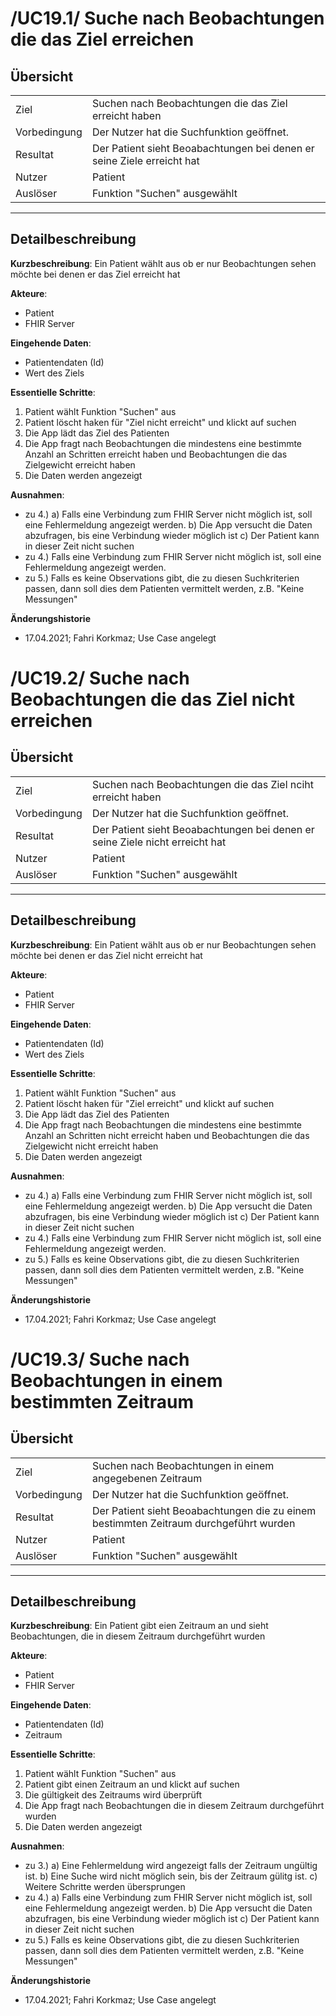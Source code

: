# /UC19.1/ Suche nach Beobachtungen die das Ziel erreichen

## Übersicht

  |||
 ---------------|---------------------------------------------------------------
  Ziel          | Suchen nach Beobachtungen die das Ziel erreicht haben
  Vorbedingung  | Der Nutzer hat die Suchfunktion geöffnet.
  Resultat      | Der Patient sieht Beoabachtungen bei denen er seine Ziele erreicht hat
  Nutzer        | Patient
  Auslöser      | Funktion "Suchen" ausgewählt
  ------------------------------------------------------------------------------

## Detailbeschreibung

**Kurzbeschreibung**: Ein Patient wählt aus ob er nur Beobachtungen sehen möchte bei denen er das Ziel erreicht hat

**Akteure**:
* Patient
* FHIR Server

**Eingehende Daten**:
* Patientendaten (Id)
* Wert des Ziels

**Essentielle Schritte**:
1. Patient wählt Funktion "Suchen" aus
2. Patient löscht haken für "Ziel nicht erreicht" und klickt auf suchen
3. Die App lädt das Ziel des Patienten
4. Die App fragt nach Beobachtungen die mindestens eine bestimmte Anzahl an Schritten erreicht haben und Beobachtungen die das Zielgewicht erreicht haben
5. Die Daten werden angezeigt

**Ausnahmen**:
- zu 4.) a) Falls eine Verbindung zum FHIR Server nicht möglich ist, soll eine Fehlermeldung angezeigt werden. b) Die App versucht die Daten abzufragen, bis eine Verbindung wieder möglich ist c) Der Patient kann in dieser Zeit nicht suchen
- zu 4.) Falls eine Verbindung zum FHIR Server nicht möglich ist, soll eine Fehlermeldung angezeigt werden.
- zu 5.) Falls es keine Observations gibt, die zu diesen Suchkriterien passen, dann soll dies dem Patienten vermittelt werden, z.B. "Keine Messungen"

**Änderungshistorie**
* 17.04.2021; Fahri Korkmaz; Use Case angelegt

# /UC19.2/ Suche nach Beobachtungen die das Ziel nicht erreichen

## Übersicht

  |||
 ---------------|---------------------------------------------------------------
  Ziel          | Suchen nach Beobachtungen die das Ziel nciht erreicht haben
  Vorbedingung  | Der Nutzer hat die Suchfunktion geöffnet.
  Resultat      | Der Patient sieht Beoabachtungen bei denen er seine Ziele nicht erreicht hat
  Nutzer        | Patient
  Auslöser      | Funktion "Suchen" ausgewählt
  ------------------------------------------------------------------------------

## Detailbeschreibung

**Kurzbeschreibung**: Ein Patient wählt aus ob er nur Beobachtungen sehen möchte bei denen er das Ziel nicht erreicht hat

**Akteure**:
* Patient
* FHIR Server

**Eingehende Daten**:
* Patientendaten (Id)
* Wert des Ziels

**Essentielle Schritte**:
1. Patient wählt Funktion "Suchen" aus
2. Patient löscht haken für "Ziel erreicht" und klickt auf suchen
3. Die App lädt das Ziel des Patienten
4. Die App fragt nach Beobachtungen die mindestens eine bestimmte Anzahl an Schritten nicht erreicht haben und Beobachtungen die das Zielgewicht nicht erreicht haben
5. Die Daten werden angezeigt

**Ausnahmen**:
- zu 4.) a) Falls eine Verbindung zum FHIR Server nicht möglich ist, soll eine Fehlermeldung angezeigt werden. b) Die App versucht die Daten abzufragen, bis eine Verbindung wieder möglich ist c) Der Patient kann in dieser Zeit nicht suchen
- zu 4.) Falls eine Verbindung zum FHIR Server nicht möglich ist, soll eine Fehlermeldung angezeigt werden.
- zu 5.) Falls es keine Observations gibt, die zu diesen Suchkriterien passen, dann soll dies dem Patienten vermittelt werden, z.B. "Keine Messungen"

**Änderungshistorie**
* 17.04.2021; Fahri Korkmaz; Use Case angelegt

# /UC19.3/ Suche nach Beobachtungen in einem bestimmten Zeitraum

## Übersicht

  |||
 ---------------|---------------------------------------------------------------
  Ziel          | Suchen nach Beobachtungen in einem angegebenen Zeitraum
  Vorbedingung  | Der Nutzer hat die Suchfunktion geöffnet.
  Resultat      | Der Patient sieht Beoabachtungen die zu einem bestimmten Zeitraum durchgeführt wurden
  Nutzer        | Patient
  Auslöser      | Funktion "Suchen" ausgewählt
  ------------------------------------------------------------------------------

## Detailbeschreibung

**Kurzbeschreibung**: Ein Patient gibt eien Zeitraum an und sieht Beobachtungen, die in diesem Zeitraum durchgeführt wurden

**Akteure**:
* Patient
* FHIR Server

**Eingehende Daten**:
* Patientendaten (Id)
* Zeitraum

**Essentielle Schritte**:
1. Patient wählt Funktion "Suchen" aus
2. Patient gibt einen Zeitraum an und klickt auf suchen
3. Die gültigkeit des Zeitraums wird überprüft
4. Die App fragt nach Beobachtungen die in diesem Zeitraum durchgeführt wurden
5. Die Daten werden angezeigt

**Ausnahmen**:
- zu 3.) a) Eine Fehlermeldung wird angezeigt falls der Zeitraum ungültig ist. b) Eine Suche wird nicht möglich sein, bis der Zeitraum gülitg ist. c) Weitere Schritte werden übersprungen
- zu 4.) a) Falls eine Verbindung zum FHIR Server nicht möglich ist, soll eine Fehlermeldung angezeigt werden. b) Die App versucht die Daten abzufragen, bis eine Verbindung wieder möglich ist c) Der Patient kann in dieser Zeit nicht suchen
- zu 5.) Falls es keine Observations gibt, die zu diesen Suchkriterien passen, dann soll dies dem Patienten vermittelt werden, z.B. "Keine Messungen"

**Änderungshistorie**
* 17.04.2021; Fahri Korkmaz; Use Case angelegt

